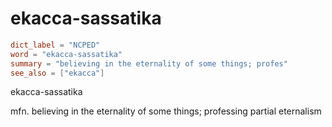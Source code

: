 # ekacca-sassatika

``` toml
dict_label = "NCPED"
word = "ekacca-sassatika"
summary = "believing in the eternality of some things; profes"
see_also = ["ekacca"]
```

ekacca\-sassatika

mfn. believing in the eternality of some things; professing partial eternalism

